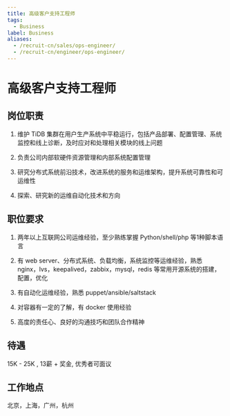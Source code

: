 ```yaml
---
title: 高级客户支持工程师
tags:
  - Business
label: Business
aliases:
  - /recruit-cn/sales/ops-engineer/
  - /recruit-cn/engineer/ops-engineer/
---
```


# 高级客户支持工程师

## 岗位职责

1. 维护 TiDB 集群在用户生产系统中平稳运行，包括产品部署、配置管理、系统监控和线上诊断，及时应对和处理相关模块的线上问题

2. 负责公司内部软硬件资源管理和内部系统配置管理

3. 研究分布式系统前沿技术，改进系统的服务和运维架构，提升系统可靠性和可运维性

4. 探索、研究新的运维自动化技术和方向

## 职位要求

1. 两年以上互联网公司运维经验，至少熟练掌握 Python/shell/php 等1种脚本语言

2. 有 web server、分布式系统、负载均衡，系统监控等运维经验，熟悉 nginx，lvs，keepalived，zabbix，mysql，redis 等常用开源系统的搭建，配置，优化

3. 有自动化运维经验，熟悉 puppet/ansible/saltstack

4. 对容器有一定的了解，有 docker 使用经验

5. 高度的责任心、良好的沟通技巧和团队合作精神

## 待遇

15K - 25K , 13薪 + 奖金, 优秀者可面议

## 工作地点

北京，上海，广州，杭州
